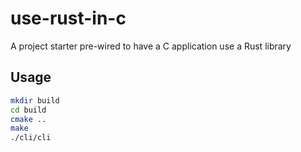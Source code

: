 # use-rust-in-c

A project starter pre-wired to have a C application use a Rust library

## Usage
```sh
mkdir build
cd build
cmake ..
make
./cli/cli
```